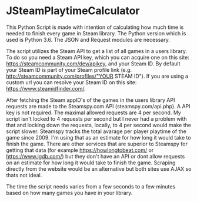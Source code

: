 # JSteamPlaytimeCalculator
This Python Script is made with intention of calculating how much time is needed to finish every game in Steam library. 
The Python version which is used is Python 3.6. The JSON and Request modules are necessary.

The script utilizes the Steam API to get a list of all games in a users library. To do so you need a Steam API key, which you can acquire one on this site: https://steamcommunity.com/dev/apikey, and your Steam ID. By default your Steam ID is part of your Steam profile link (e.g. http://steamcommunity.com/profiles/"YOUR STEAM ID"). If you are using a custom url you can resolve your Steam ID on this site: https://www.steamidfinder.com/. 

After fetching the Steam appID's of the games in the users library API requests are made to the Steamspy.com API (steamspy.com/api.php). A API key is not required. The maximal allowed requests are 4 per second. My script isn't locked to 4 requests per second but I never had a problem with that and locking down the requests, locally, to 4 per second would make the script slower. Steamspy tracks the total avarage per player playtime of the game since 2009. I'm using that as an estimate for how long it would take to finish the game. There are other services that are superior to Steamspy for getting that data (for example https://howlongtobeat.com/ or https://www.igdb.com/) but they don't have an API or dont allow requests on an estimate for how long it would take to finish the game. Scraping directly from the website would be an alternative but both sites use AJAX so thats not ideal.

The time the script needs varies from a few seconds to a few minutes based on how many games you have in your library. 
